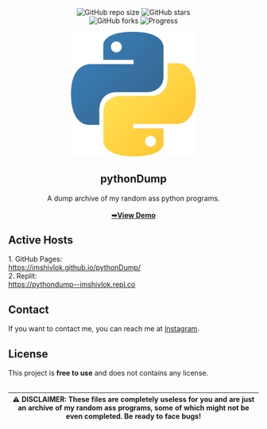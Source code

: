 <div align="center">

  ![GitHub repo size](https://img.shields.io/github/repo-size/imshivlok/pythondump)
  ![GitHub stars](https://img.shields.io/github/stars/imshivlok/pythondump?style=social)<br>
  ![GitHub forks](https://img.shields.io/github/forks/imshivlok/pythondump?style=social)
  ![Progress](https://img.shields.io/badge/archive-185E26)<br>
  
  <img src="/images/logo.png" alt="logo" title="logo" width="50%">

<h2>pythonDump</h2>

A dump archive of my random ass python programs.<br><br>
<a href="https://pythondump--imshivlok.repl.co" align="center"><strong>➥View Demo</strong></a><br>
</div>
<h2>Active Hosts</h2>
1. GitHub Pages: <br><a href="https://imshivlok.github.io/pythonDump/">https://imshivlok.github.io/pythonDump/</a><br>
2. Replit: <br><a href="https://pythondump--imshivlok.repl.co">https://pythondump--imshivlok.repl.co</a>

<h2>Contact</h2>
If you want to contact me, you can reach me at <a href="https://www.instagram.com/imshivlok">Instagram</a>.

<h2>License</h2>
This project is <strong>free to use</strong> and does not contains any license.<br><br>

|:warning: DISCLAIMER: These files are completely useless for you and are just an archive of my random ass programs, some of which might not be even completed. Be ready to face bugs!|
|---|
